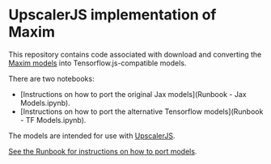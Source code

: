 # UpscalerJS implementation of Maxim

This repository contains code associated with download and converting the [Maxim models](https://github.com/google-research/maxim) into Tensorflow.js-compatible models.

There are two notebooks:

- [Instructions on how to port the original Jax models](Runbook - Jax Models.ipynb).
- [Instructions on how to port the alternative Tensorflow models](Runbook - TF Models.ipynb).

The models are intended for use with [UpscalerJS](http://github.com/thekevinscott/UpscalerJS/).

[See the Runbook for instructions on how to port models](Runbook.ipynb).
